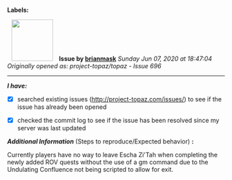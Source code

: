 **Labels:**



<a href="https://github.com/brianmask"><img src="https://avatars2.githubusercontent.com/u/33399423?v=4" width="96" height="96" hspace="10"></img></a> **Issue by [brianmask](https://github.com/brianmask)**
_Sunday Jun 07, 2020 at 18:47:04_
_Originally opened as: project-topaz/topaz - Issue 696_

----

<!-- place 'x' mark between square [] brackets to checkmark box -->
**_I have:_**

- [x] searched existing issues (http://project-topaz.com/issues/) to see if the issue has already been opened
- [x] checked the commit log to see if the issue has been resolved since my server was last updated

**_Additional Information_** (Steps to reproduce/Expected behavior) **:** 

Currently players have no way to leave Escha Zi'Tah when completing the newly added ROV quests without the use of a gm command due to the Undulating Confluence not being scripted to allow for exit.
